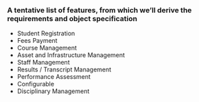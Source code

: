 ### A tentative list of features, from which we’ll derive the requirements and object specification

* Student Registration
* Fees Payment
* Course Management
* Asset and Infrastructure Management
* Staff Management
* Results / Transcript Management
* Performance Assessment
* Configurable
* Disciplinary Management
